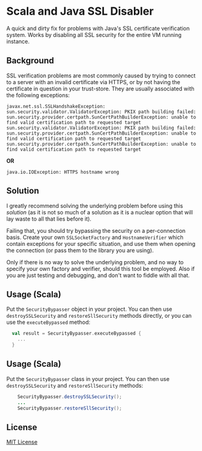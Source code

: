 # Scala and Java SSL Disabler
A quick and dirty fix for problems with Java's SSL certificate verification
system. Works by disabling all SSL security for the entire VM running instance.


## Background
SSL verification problems are most commonly caused by trying to connect to a
server with an invalid certificate via HTTPS, or by not having the certificate
in question in your trust-store.
They are usually associated with the following exceptions:

    javax.net.ssl.SSLHandshakeException: sun.security.validator.ValidatorException: PKIX path building failed: sun.security.provider.certpath.SunCertPathBuilderException: unable to find valid certification path to requested target
    sun.security.validator.ValidatorException: PKIX path building failed: sun.security.provider.certpath.SunCertPathBuilderException: unable to find valid certification path to requested target
    sun.security.provider.certpath.SunCertPathBuilderException: unable to find valid certification path to requested target

**OR**

    java.io.IOException: HTTPS hostname wrong


## Solution
I greatly recommend solving the underlying problem before using this _solution_
(as it is not so much of a solution as it is a nuclear option that will lay
waste to all that lies before it).

Failing that, you should try bypassing the security on a per-connection basis.
Create your own `SSLSocketFactory` and `HostnameVerifier` which contain
exceptions for your specific situation, and use them when opening the connection
(or pass them to the library you are using).

Only if there is no way to solve the underlying problem, and no way to specify
your own factory and verifier, should this tool be employed.
Also if you are just testing and debugging, and don't want to fiddle with all
that.


## Usage (Scala)
Put the `SecurityBypasser` object in your project. You can then use
`destroySSLSecurity` and `restoreSllSecurity` methods directly, or you can use
the `executeBypassed` method:

```scala
  val result = SecurityBypasser.executeBypassed {
    ...
  }
```

## Usage (Scala)
Put the `SecurityBypasser` class in your project. You can then use
`destroySSLSecurity` and `restoreSllSecurity` methods:

```java
    SecurityBypasser.destroySSLSecurity();
    ...
    SecurityBypasser.restoreSllSecurity();
```

## License
[MIT License](https://choosealicense.com/licenses/mit/)